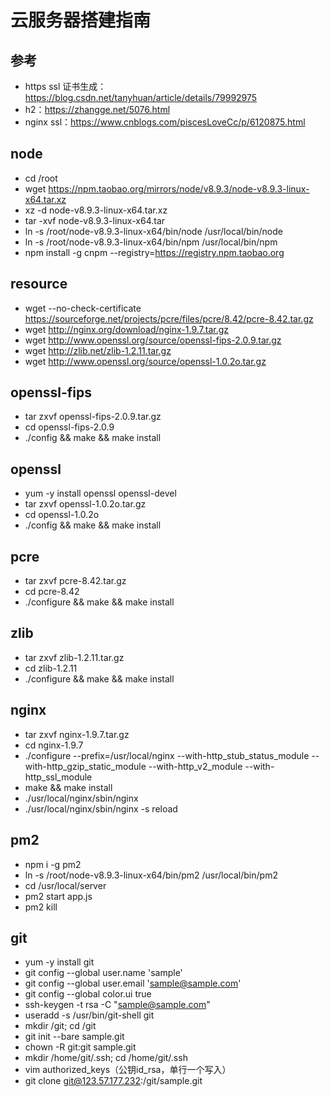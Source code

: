 # 云服务器搭建指南

## 参考
  - https ssl 证书生成：https://blog.csdn.net/tanyhuan/article/details/79992975
  - h2：https://zhangge.net/5076.html
  - nginx ssl：https://www.cnblogs.com/piscesLoveCc/p/6120875.html

## node
  - cd /root
  - wget https://npm.taobao.org/mirrors/node/v8.9.3/node-v8.9.3-linux-x64.tar.xz
  - xz -d node-v8.9.3-linux-x64.tar.xz
  - tar -xvf node-v8.9.3-linux-x64.tar
  - ln -s /root/node-v8.9.3-linux-x64/bin/node /usr/local/bin/node
  - ln -s /root/node-v8.9.3-linux-x64/bin/npm /usr/local/bin/npm
  - npm install -g cnpm --registry=https://registry.npm.taobao.org

## resource
  - wget --no-check-certificate https://sourceforge.net/projects/pcre/files/pcre/8.42/pcre-8.42.tar.gz
  - wget http://nginx.org/download/nginx-1.9.7.tar.gz
  - wget http://www.openssl.org/source/openssl-fips-2.0.9.tar.gz
  - wget http://zlib.net/zlib-1.2.11.tar.gz
  - wget http://www.openssl.org/source/openssl-1.0.2o.tar.gz

## openssl-fips
  - tar zxvf openssl-fips-2.0.9.tar.gz
  - cd openssl-fips-2.0.9
  - ./config && make && make install

## openssl
  - yum -y install openssl openssl-devel
  - tar zxvf openssl-1.0.2o.tar.gz
  - cd openssl-1.0.2o
  - ./config && make && make install

## pcre
  - tar zxvf pcre-8.42.tar.gz
  - cd pcre-8.42
  - ./configure && make && make install

## zlib
  - tar zxvf zlib-1.2.11.tar.gz
  - cd zlib-1.2.11
  - ./configure && make && make install

## nginx
  - tar zxvf nginx-1.9.7.tar.gz
  - cd nginx-1.9.7
  - ./configure --prefix=/usr/local/nginx --with-http_stub_status_module --with-http_gzip_static_module --with-http_v2_module --with-http_ssl_module
  - make && make install
  - ./usr/local/nginx/sbin/nginx
  - ./usr/local/nginx/sbin/nginx -s reload

## pm2
  - npm i -g pm2
  - ln -s /root/node-v8.9.3-linux-x64/bin/pm2 /usr/local/bin/pm2
  - cd /usr/local/server
  - pm2 start app.js
  - pm2 kill

## git
  - yum -y install git
  - git config --global user.name 'sample'
  - git config --global user.email 'sample@sample.com'
  - git config --global color.ui true
  - ssh-keygen -t rsa -C "sample@sample.com"
  - useradd -s /usr/bin/git-shell git
  - mkdir /git; cd /git
  - git init --bare sample.git
  - chown -R git:git sample.git
  - mkdir /home/git/.ssh; cd /home/git/.ssh
  - vim authorized_keys（公钥id_rsa，单行一个写入）
  - git clone git@123.57.177.232:/git/sample.git

